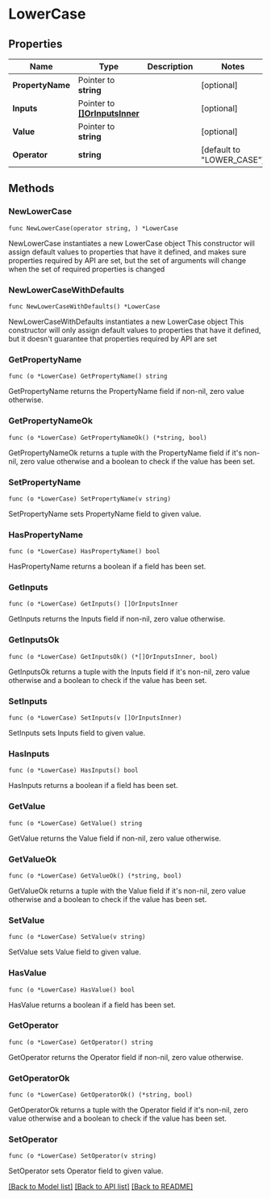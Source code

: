 # LowerCase

## Properties

Name | Type | Description | Notes
------------ | ------------- | ------------- | -------------
**PropertyName** | Pointer to **string** |  | [optional] 
**Inputs** | Pointer to [**[]OrInputsInner**](OrInputsInner.md) |  | [optional] 
**Value** | Pointer to **string** |  | [optional] 
**Operator** | **string** |  | [default to "LOWER_CASE"]

## Methods

### NewLowerCase

`func NewLowerCase(operator string, ) *LowerCase`

NewLowerCase instantiates a new LowerCase object
This constructor will assign default values to properties that have it defined,
and makes sure properties required by API are set, but the set of arguments
will change when the set of required properties is changed

### NewLowerCaseWithDefaults

`func NewLowerCaseWithDefaults() *LowerCase`

NewLowerCaseWithDefaults instantiates a new LowerCase object
This constructor will only assign default values to properties that have it defined,
but it doesn't guarantee that properties required by API are set

### GetPropertyName

`func (o *LowerCase) GetPropertyName() string`

GetPropertyName returns the PropertyName field if non-nil, zero value otherwise.

### GetPropertyNameOk

`func (o *LowerCase) GetPropertyNameOk() (*string, bool)`

GetPropertyNameOk returns a tuple with the PropertyName field if it's non-nil, zero value otherwise
and a boolean to check if the value has been set.

### SetPropertyName

`func (o *LowerCase) SetPropertyName(v string)`

SetPropertyName sets PropertyName field to given value.

### HasPropertyName

`func (o *LowerCase) HasPropertyName() bool`

HasPropertyName returns a boolean if a field has been set.

### GetInputs

`func (o *LowerCase) GetInputs() []OrInputsInner`

GetInputs returns the Inputs field if non-nil, zero value otherwise.

### GetInputsOk

`func (o *LowerCase) GetInputsOk() (*[]OrInputsInner, bool)`

GetInputsOk returns a tuple with the Inputs field if it's non-nil, zero value otherwise
and a boolean to check if the value has been set.

### SetInputs

`func (o *LowerCase) SetInputs(v []OrInputsInner)`

SetInputs sets Inputs field to given value.

### HasInputs

`func (o *LowerCase) HasInputs() bool`

HasInputs returns a boolean if a field has been set.

### GetValue

`func (o *LowerCase) GetValue() string`

GetValue returns the Value field if non-nil, zero value otherwise.

### GetValueOk

`func (o *LowerCase) GetValueOk() (*string, bool)`

GetValueOk returns a tuple with the Value field if it's non-nil, zero value otherwise
and a boolean to check if the value has been set.

### SetValue

`func (o *LowerCase) SetValue(v string)`

SetValue sets Value field to given value.

### HasValue

`func (o *LowerCase) HasValue() bool`

HasValue returns a boolean if a field has been set.

### GetOperator

`func (o *LowerCase) GetOperator() string`

GetOperator returns the Operator field if non-nil, zero value otherwise.

### GetOperatorOk

`func (o *LowerCase) GetOperatorOk() (*string, bool)`

GetOperatorOk returns a tuple with the Operator field if it's non-nil, zero value otherwise
and a boolean to check if the value has been set.

### SetOperator

`func (o *LowerCase) SetOperator(v string)`

SetOperator sets Operator field to given value.



[[Back to Model list]](../README.md#documentation-for-models) [[Back to API list]](../README.md#documentation-for-api-endpoints) [[Back to README]](../README.md)


